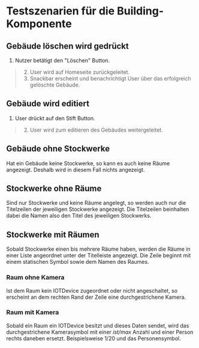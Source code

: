 # Testszenarien für die Building-Komponente

## Gebäude löschen wird gedrückt

1. Nutzer betätigt den "Löschen" Button.
> 2. User wird auf Homeseite zurückgeleitet.
> 3. Snackbar erscheint und benachrichtigt User über das erfolgreich gelöschte Gebäude.

## Gebäude wird editiert

1. User drückt auf den Stift Button.
> 2. User wird zum editieren des Gebäudes weitergeleitet.

## Gebäude ohne Stockwerke

Hat ein Gebäude keine Stockwerke, so kann es auch keine Räume angezeigt. Deshalb wird in diesem Fall nichts angezeigt.

## Stockwerke ohne Räume

Sind nur Stockwerke und keine Räume angelegt, so werden auch nur die Titelzeilen der jeweiligen Stockwerke angezeigt. Die Titelzeilen beinhalten dabei die Namen also den Titel des jeweiligen Stockwerks.

## Stockwerke mit Räumen

Sobald Stockwerke einen bis mehrere Räume haben, werden die Räume in einer Liste angeordnet unter der Titelleiste angezeigt. Die Zeile beginnt mit einem statischen Symbol sowie dem Namen des Raumes.

### Raum ohne Kamera

Ist dem Raum kein IOTDevice zugeordnet oder nicht angeschaltet, so erscheint an dem rechten Rand der Zeile eine durchgestrichene Kamera.

### Raum mit Kamera

Sobald ein Raum ein IOTDevice besitzt und dieses Daten sendet, wird das durchgestrichene Kamerasymbol mit einer *ist/max* Anzahl und einer Person rechts daneben ersetzt. Beispielsweise 1/20 und das Personensymbol.